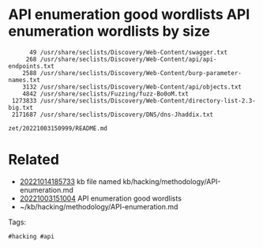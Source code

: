 # API enumeration good wordlists API enumeration wordlists by size
```
      49 /usr/share/seclists/Discovery/Web-Content/swagger.txt
     268 /usr/share/seclists/Discovery/Web-Content/api/api-endpoints.txt
    2588 /usr/share/seclists/Discovery/Web-Content/burp-parameter-names.txt
    3132 /usr/share/seclists/Discovery/Web-Content/api/objects.txt
    4842 /usr/share/seclists/Fuzzing/fuzz-Bo0oM.txt
 1273833 /usr/share/seclists/Discovery/Web-Content/directory-list-2.3-big.txt
 2171687 /usr/share/seclists/Discovery/DNS/dns-Jhaddix.txt
```

` zet/20221003150999/README.md `

# Related

- [20221014185733](/zet/20221014185733/README.md) kb file named kb/hacking/methodology/API-enumeration.md
- [20221003151004](/zet/20221003151004/README.md) API enumeration good wordlists
- ~/kb/hacking/methodology/API-enumeration.md

Tags:

    #hacking #api 
